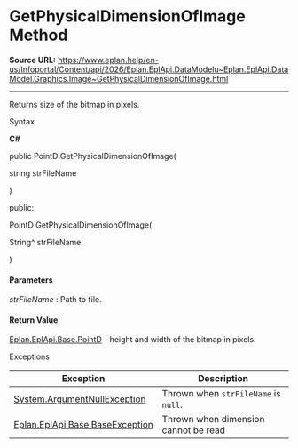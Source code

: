 # GetPhysicalDimensionOfImage Method

**Source URL:** https://www.eplan.help/en-us/Infoportal/Content/api/2026/Eplan.EplApi.DataModelu~Eplan.EplApi.DataModel.Graphics.Image~GetPhysicalDimensionOfImage.html

---

Returns size of the bitmap in pixels.

Syntax

**C#**



public PointD GetPhysicalDimensionOfImage( 

   string strFileName

)

public:

PointD GetPhysicalDimensionOfImage( 

   String^ strFileName

)


#### Parameters

*strFileName*
:   Path to file.

#### Return Value

[Eplan.EplApi.Base.PointD](Eplan.EplApi.Baseu~Eplan.EplApi.Base.PointD.html) - height and width of the bitmap in pixels.

Exceptions

| Exception | Description |
| --- | --- |
| [System.ArgumentNullException](#) | Thrown when `strFileName` is `null`. |
| [Eplan.EplApi.Base.BaseException](Eplan.EplApi.Baseu~Eplan.EplApi.Base.BaseException.html) | Thrown when dimension cannot be read |
